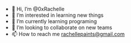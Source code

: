- 👋 Hi, I’m @0xRachelle
- 👀 I’m interested in learning new things
- 🌱 I’m currently learning programing
- 💞️ I’m looking to collaborate on new teams
- 📫 How to reach me rachellepaints@gmail.com

<!---
0xRachelle/0xRachelle is a ✨ special ✨ repository because its `README.md` (this file) appears on your GitHub profile.
You can click the Preview link to take a look at your changes.
--->

